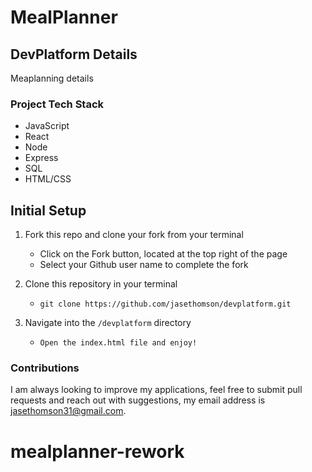 # MealPlanner

<!-- [Live Site](https://mealplans4days.jasethomson.com/) -->

## DevPlatform Details

Meaplanning details

### Project Tech Stack
- JavaScript
- React
- Node
- Express
- SQL
- HTML/CSS

## Initial Setup

1. Fork this repo and clone your fork from your terminal
    - Click on the Fork button, located at the top right of the page
    - Select your Github user name to complete the fork

2. Clone this repository in your terminal
    - `git clone https://github.com/jasethomson/devplatform.git`

3. Navigate into the `/devplatform` directory
    - `Open the index.html file and enjoy!`

### Contributions

I am always looking to improve my applications, feel free to submit pull requests and reach out with suggestions, my email address is [jasethomson31@gmail.com](mailto:jasethomson31@gmail.com).
# mealplanner-rework
